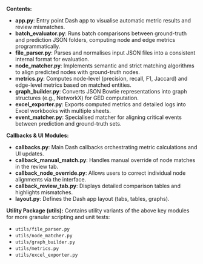 
**Contents:**

- **app.py**: Entry point Dash app to visualise automatic metric results and review mismatches.
- **batch_evaluator.py**: Runs batch comparisons between ground-truth and prediction JSON folders, computing node and edge metrics programmatically.
- **file_parser.py**: Parses and normalises input JSON files into a consistent internal format for evaluation.
- **node_matcher.py**: Implements semantic and strict matching algorithms to align predicted nodes with ground-truth nodes.
- **metrics.py**: Computes node-level (precision, recall, F1, Jaccard) and edge-level metrics based on matched entities.
- **graph_builder.py**: Converts JSON Bowtie representations into graph structures (e.g., NetworkX) for GED computation.
- **excel_exporter.py**: Exports computed metrics and detailed logs into Excel workbooks with multiple sheets.
- **event_matcher.py**: Specialised matcher for aligning critical events between prediction and ground-truth sets.

**Callbacks & UI Modules:**

- **callbacks.py**: Main Dash callbacks orchestrating metric calculations and UI updates.
- **callback_manual_match.py**: Handles manual override of node matches in the review tab.
- **callback_node_override.py**: Allows users to correct individual node alignments via the interface.
- **callback_review_tab.py**: Displays detailed comparison tables and highlights mismatches.
- **layout.py**: Defines the Dash app layout (tabs, tables, graphs).

**Utility Package (utils):**
Contains utility variants of the above key modules for more granular scripting and unit tests:
- `utils/file_parser.py`
- `utils/node_matcher.py`
- `utils/graph_builder.py`
- `utils/metrics.py`
- `utils/excel_exporter.py`

